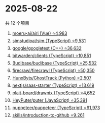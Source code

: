 # 2025-08-22

共 12 个项目

<!-- BEGIN GITHUB -->
<!-- 最后更新时间 2025-08-22 16:13:12 +0800 -->
1. [moeru-ai/airi (Vue) ⭐4,983](https://github.com/moeru-ai/airi)
1. [simstudioai/sim (TypeScript) ⭐9,531](https://github.com/simstudioai/sim)
1. [google/googletest (C++) ⭐36,632](https://github.com/google/googletest)
1. [bitwarden/clients (TypeScript) ⭐10,851](https://github.com/bitwarden/clients)
1. [Budibase/budibase (TypeScript) ⭐25,532](https://github.com/Budibase/budibase)
1. [firecrawl/firecrawl (TypeScript) ⭐50,350](https://github.com/firecrawl/firecrawl)
1. [HunxByts/GhostTrack (Python) ⭐2,507](https://github.com/HunxByts/GhostTrack)
1. [nextjs/saas-starter (TypeScript) ⭐13,619](https://github.com/nextjs/saas-starter)
1. [plait-board/drawnix (TypeScript) ⭐4,652](https://github.com/plait-board/drawnix)
1. [HeyPuter/puter (JavaScript) ⭐35,391](https://github.com/HeyPuter/puter)
1. [puppeteer/puppeteer (TypeScript) ⭐91,973](https://github.com/puppeteer/puppeteer)
1. [skills/introduction-to-github ⭐9,261](https://github.com/skills/introduction-to-github)
<!-- END GITHUB -->